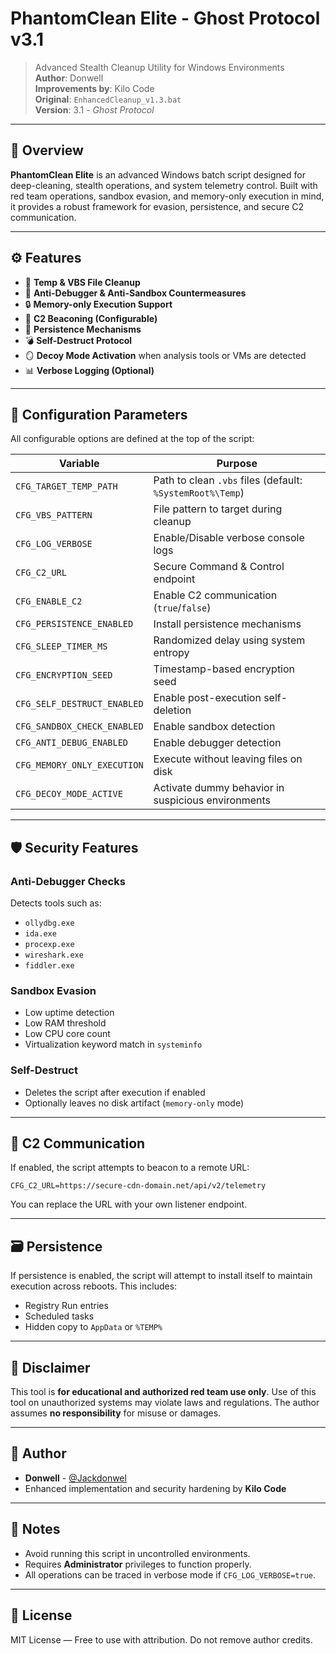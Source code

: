 
# PhantomClean Elite - Ghost Protocol v3.1

> Advanced Stealth Cleanup Utility for Windows Environments  
> **Author**: Donwell  
> **Improvements by**: Kilo Code  
> **Original**: `EnhancedCleanup_v1.3.bat`  
> **Version**: 3.1 - *Ghost Protocol*

---

## 🧠 Overview

**PhantomClean Elite** is an advanced Windows batch script designed for deep-cleaning, stealth operations, and system telemetry control. Built with red team operations, sandbox evasion, and memory-only execution in mind, it provides a robust framework for evasion, persistence, and secure C2 communication.

---

## ⚙️ Features

- 🧹 **Temp & VBS File Cleanup**  
- 🧠 **Anti-Debugger & Anti-Sandbox Countermeasures**  
- 🔒 **Memory-only Execution Support**  
- 🧬 **C2 Beaconing (Configurable)**  
- 🔁 **Persistence Mechanisms**  
- 💣 **Self-Destruct Protocol**  
- 🪞 **Decoy Mode Activation** when analysis tools or VMs are detected  
- 📊 **Verbose Logging (Optional)**  

---

## 🔧 Configuration Parameters

All configurable options are defined at the top of the script:

| Variable | Purpose |
|---------|---------|
| `CFG_TARGET_TEMP_PATH` | Path to clean `.vbs` files (default: `%SystemRoot%\Temp`) |
| `CFG_VBS_PATTERN` | File pattern to target during cleanup |
| `CFG_LOG_VERBOSE` | Enable/Disable verbose console logs |
| `CFG_C2_URL` | Secure Command & Control endpoint |
| `CFG_ENABLE_C2` | Enable C2 communication (`true`/`false`) |
| `CFG_PERSISTENCE_ENABLED` | Install persistence mechanisms |
| `CFG_SLEEP_TIMER_MS` | Randomized delay using system entropy |
| `CFG_ENCRYPTION_SEED` | Timestamp-based encryption seed |
| `CFG_SELF_DESTRUCT_ENABLED` | Enable post-execution self-deletion |
| `CFG_SANDBOX_CHECK_ENABLED` | Enable sandbox detection |
| `CFG_ANTI_DEBUG_ENABLED` | Enable debugger detection |
| `CFG_MEMORY_ONLY_EXECUTION` | Execute without leaving files on disk |
| `CFG_DECOY_MODE_ACTIVE` | Activate dummy behavior in suspicious environments |

---

## 🛡️ Security Features

### Anti-Debugger Checks
Detects tools such as:
- `ollydbg.exe`
- `ida.exe`
- `procexp.exe`
- `wireshark.exe`
- `fiddler.exe`

### Sandbox Evasion
- Low uptime detection
- Low RAM threshold
- Low CPU core count
- Virtualization keyword match in `systeminfo`

### Self-Destruct
- Deletes the script after execution if enabled
- Optionally leaves no disk artifact (`memory-only` mode)

---

## 📡 C2 Communication

If enabled, the script attempts to beacon to a remote URL:

```
CFG_C2_URL=https://secure-cdn-domain.net/api/v2/telemetry
```

You can replace the URL with your own listener endpoint.

---

## 🗃️ Persistence

If persistence is enabled, the script will attempt to install itself to maintain execution across reboots. This includes:
- Registry Run entries
- Scheduled tasks
- Hidden copy to `AppData` or `%TEMP%`

---

## 🚫 Disclaimer

This tool is **for educational and authorized red team use only**. Use of this tool on unauthorized systems may violate laws and regulations. The author assumes **no responsibility** for misuse or damages.

---

## 👤 Author

- **Donwell** - [@Jackdonwel](https://github.com/Jackdonwel)  
- Enhanced implementation and security hardening by **Kilo Code**

---

## 🧩 Notes

- Avoid running this script in uncontrolled environments.
- Requires **Administrator** privileges to function properly.
- All operations can be traced in verbose mode if `CFG_LOG_VERBOSE=true`.

---

## 📄 License

MIT License — Free to use with attribution. Do not remove author credits.
